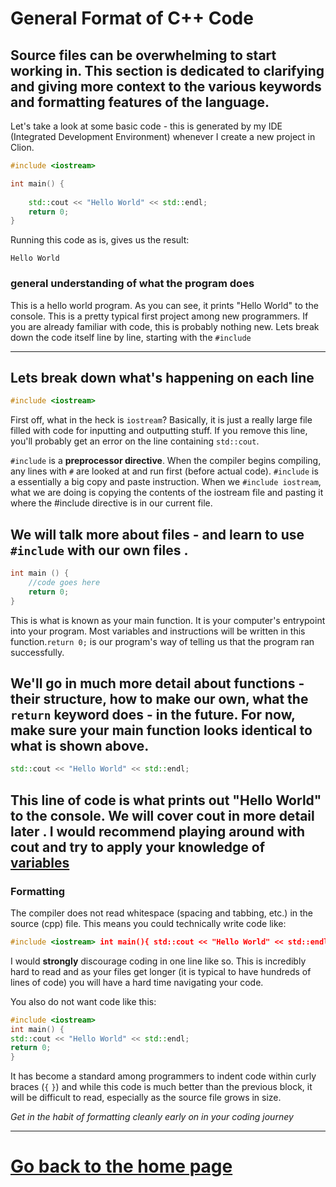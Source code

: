 # General Format of C++ Code

Source files can be overwhelming to start working in. This section is 
dedicated to clarifying and giving more context to the various keywords
and formatting features of the language.
---
Let's take a look at some basic code - this is generated by my IDE (Integrated
Development Environment) whenever I create a new project in Clion.
```c++
#include <iostream>

int main() {
    
    std::cout << "Hello World" << std::endl;
    return 0;
}
```
Running this code as is, gives us the result:
```
Hello World
```
### general understanding of what the program does

This is a hello world program. As you can see, it prints "Hello World" to
the console. This is a pretty typical first project among new programmers.
If you are already familiar with code, this is probably nothing new. Lets
break down the code itself line by line, starting with the `#include`

---
## Lets break down what's happening on each line

```c++
#include <iostream>
```
First off, what in the heck is `iostream`? Basically, it is just a really large 
file filled with code for inputting and outputting stuff. If you remove this 
line, you'll probably get an error on the line containing `std::cout`.

`#include` is a **preprocessor directive**. When the compiler begins
compiling, any lines with `#` are looked at and run first (before actual
code). `#include` is a essentially a big copy and paste instruction. When
we `#include iostream`, what we are doing is copying the contents of the 
iostream file and pasting it where the #include directive is in our current 
file.

We will talk more about files - and learn to use `#include` with our own
files <!-- in  [Header Files](./HeaderFiles.md) -->.
---
```c++
int main () {
    //code goes here
    return 0;
}
```
This is what is known as your main function. It is your computer's entrypoint
into your program. Most variables and instructions will be written in this 
function.`return 0;` is our program's way of telling us that the program ran
successfully.

We'll go in much more detail about functions - their structure, how to make our
own, what the `return` keyword does - in the future. For now, make sure your 
main function looks identical to what is shown above.
---
```c++
std::cout << "Hello World" << std::endl;
```
This line of code is what prints out "Hello World" to the console. We will cover
cout in more detail later <!-- in [Input-Output](./InputOutput.md) -->. I would
recommend playing around with cout and try to apply your knowledge of 
[variables](./Variables.md)
---
### Formatting
The compiler does not read whitespace (spacing and tabbing, etc.) in the
source (cpp) file. This means you could technically write code like:
```c++
#include <iostream> int main(){ std::cout << "Hello World" << std::endl; return 0;}
```
I would **strongly** discourage coding in one line like so. This is incredibly hard
to read and as your files get longer (it is typical to have hundreds of lines of code)
you will have a hard time navigating your code.

You also do not want code like this:
```c++
#include <iostream>
int main() {
std::cout << "Hello World" << std::endl;
return 0;
}
```
It has become a standard among programmers to indent code within curly braces
(`{` `}`) and while this code is much better than the previous block, it will
be difficult to read, especially as the source file grows in size.

*Get in the habit of formatting cleanly early on in your coding journey*

---
# [Go back to the home page](HomePage.md)
